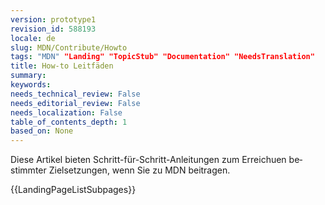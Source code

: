 ```yaml
---
version: prototype1
revision_id: 588193
locale: de
slug: MDN/Contribute/Howto
tags: "MDN" "Landing" "TopicStub" "Documentation" "NeedsTranslation"
title: How-to Leitfäden
summary: 
keywords: 
needs_technical_review: False
needs_editorial_review: False
needs_localization: False
table_of_contents_depth: 1
based_on: None
---
```

<p><span id="result_box" lang="de"><span class="hps">Diese Artikel</span> <span class="hps">bieten Schritt-für</span><span>-Schritt-Anleitungen</span> <span class="hps">zum</span> <span class="hps">Erreichuen</span> <span class="hps">bestimmter Zielsetzungen</span><span>, wenn</span> <span class="hps">Sie zu</span> <span class="hps">MDN</span><span> beitragen.</span></span></p>
<p>{{LandingPageListSubpages}}</p>

